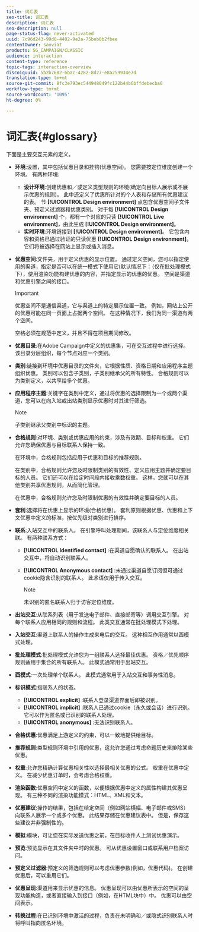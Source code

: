 ```yaml
---
title: 词汇表
seo-title: 词汇表
description: 词汇表
seo-description: null
page-status-flag: never-activated
uuid: 7c96d243-99d8-4402-9e2a-75beb8b2fbee
contentOwner: sauviat
products: SG_CAMPAIGN/CLASSIC
audience: interaction
content-type: reference
topic-tags: interaction-overview
discoiquuid: 5b2b7682-6bac-4282-8d27-e8a259934e7d
translation-type: tm+mt
source-git-commit: 8fc3e793ec544948049fc122b44b6bffdebecba0
workflow-type: tm+mt
source-wordcount: '1095'
ht-degree: 0%

---
```



# 词汇表{#glossary}

下面是主要交互元素的定义。

* **环境**:设置，其中包括优惠目录和挂钩(优惠空间)。 您需要按定位维度创建一个环境。 有两种环境:

   * **设计环境**:创建优惠和／或定义类型规则的环境(确定向目标人展示或不展示优惠的规则)。 此中还定义了优惠所针对的个人表和存储所有优惠建议的表。 节 **[!UICONTROL Design environment]** 点包含优惠空间子文件夹、预定义过滤器和优惠类别。 对于每 **[!UICONTROL Design environment]** 个，都有一个对应的只读 **[!UICONTROL Live environment]**，由此生成 **[!UICONTROL Design environment]**。
   * **实时环境**:环境链接到 **[!UICONTROL Design environment]**。 它包含内容和资格已通过验证的只读优惠 **[!UICONTROL Design environment]**。 它们将被选择在网站上显示或插入消息。

* **优惠空间**:文件夹，用于定义优惠的显示位置。 通过定义空间，您可以指定使用的渠道，指定是否可以在统一模式下使用它(默认情况下：（仅在批处理模式下），使用渲染功能构建优惠的内容，并指定显示的优惠的优惠。 空间是渠道和优惠引擎之间的接口。

   >[!IMPORTANT]
   >
   >优惠空间不是通信渠道，它与渠道上的特定展示位置一致。 例如，网站上公开的优惠可能在同一页面上占据两个空间。 在这种情况下，我们为同一渠道有两个空间。
   >
   >空格必须在规范中定义，并且不得在项目期间修改。

* **优惠目录**:在Adobe Campaign中定义的优惠集，可在交互过程中进行选择。 该目录分层组织，每个节点对应一个类别。
* **类别**:链接到环境中优惠目录的文件夹，它根据性质、资格日期和应用程序主题组织优惠。 类别可以包含子类别，子类别继承父的所有特性。 合格规则可以为类别定义，以共享给多个优惠。
* **应用程序主题**:关键字在类别中定义，通过将优惠的选择限制为一个或两个渠道，您可以在向入站或出站类别显示优惠时对其进行筛选。

   >[!NOTE]
   >
   >子类别继承父类别中标识的主题。

* **合格规则**:对环境、类别或优惠应用的约束，涉及有效期、目标和权重。 它们允许您确保优惠与目标联系人保持一致。

   在环境中，合格规则包括应用于优惠和目标的推荐规则。

   在类别中，合格规则允许您及时限制类别的有效性、定义应用主题并确定要目标的人员。 它们还可以在给定时间段内接收乘数权重。 这样，您就可以在其他类别共享优惠规则，从而简化管理。

   在优惠中，合格规则允许您及时限制优惠的有效性并确定要目标的人员。

* **套利**:选择将在优惠上显示的环境(合格优惠)。 套利原则根据优惠、优惠和上下文优惠中定义的标准，按优先级对类别进行排序。
* **联系**:入站交互中的联系人。 在引擎呼叫处理期间，该联系人与定位维度相关联。 有两种联系方式：

   * **[!UICONTROL Identified contact]** :在渠道自愿确认的联系人。 在出站交互中，将自动识别联系人。
   * **[!UICONTROL Anonymous contact]** :未通过渠道自愿订阅但可通过cookie隐含识别的联系人。 此术语仅用于传入交互。

      >[!NOTE]
      >
      >未识别的匿名联系人归于访客定位维度。

* **出站交互**:从联系列表（用于发送电子邮件、直接邮寄等）调用交互引擎。 对每个联系人应用相同的规则和流程。 此类交互通常在批处理模式下处理。
* **入站交互**:渠道上联系人的操作生成来电后的交互。 这种相互作用通常以酉模式处理。
* **批处理模式**:批处理模式允许您为一组联系人选择最佳优惠。 资格／优先顺序规则适用于集合的所有联系人。 此模式通常用于出站交互。
* **酉模式**:一次处理单个联系人。 此模式通常用于入站交互和事务性消息。
* **标识模式**:指联系人的状态。

   * **[!UICONTROL explicit]** :联系人登录渠道界面后即被识别。
   * **[!UICONTROL implicit]** :联系人已通过cookie（永久或会话）进行识别。 它可以作为匿名或已识别的联系人处理。
   * **[!UICONTROL anonymous]** :无法识别联系人。

* **合格优惠**:优惠满足上游定义的约束，可以一致地提供给目标。
* **推荐规则**:类型规则环境中引用的优惠，这允许您通过考虑命题历史来排除某些优惠。
* **权重**:允许您精确计算优惠相关性以选择最相关优惠的公式。 权重在优惠中定义。 在减少优惠订单时，会考虑合格权重。
* **渲染函数**:优惠空间中定义的函数，以便根据优惠中定义的属性构建其优惠呈现。 有三种不同的渲染功能模式：HTML、XML和文本。
* **优惠建议**:操作的结果，包括在给定空间（例如网站横幅、电子邮件或SMS）向联系人展示一个或多个优惠。 此结果存储在优惠建议表中。 但是，保存这些建议并非强制性的。
* **模拟**:模块，可让您在实际发送优惠之前，在目标收件人上测试优惠演示。
* **预览**:预览显示在其文件夹中时的优惠。 可从优惠设置窗口或联系用户档案访问。
* **预定义过滤器**:预定义的筛选规则可以考虑优惠参数(例如，优惠代码)。 在创建优惠后，可以重用它们。
* **优惠呈现**:渠道用来显示优惠的信息。 优惠呈现可以由优惠所表示的空间的呈现功能构造，或者直接输入到接口（例如，在HTML块中）中。 优惠可以由空间表示。
* **转换过程**:在已识别环境中激活的过程，负责在未明确和／或隐式识别联系人时将呼叫指向匿名环境。

